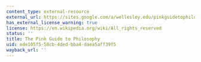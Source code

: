 ```yaml
---
content_type: external-resource
external_url: https://sites.google.com/a/wellesley.edu/pinkguidetophilosophy/
has_external_license_warning: true
license: https://en.wikipedia.org/wiki/All_rights_reserved
status: ''
title: The Pink Guide to Philosophy
uid: ede105f5-58cb-4ded-bba4-daea5aff39f5
wayback_url: ''
---
```

